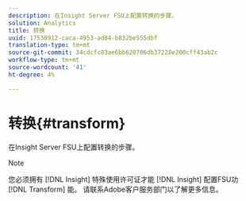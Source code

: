 ```yaml
---
description: 在Insight Server FSU上配置转换的步骤。
solution: Analytics
title: 转换
uuid: 17538912-caca-4953-ad84-b832be555dbf
translation-type: tm+mt
source-git-commit: 34cdcfc83ae6bb620706db37228e200cff43ab2c
workflow-type: tm+mt
source-wordcount: '41'
ht-degree: 4%

---
```



# 转换{#transform}

在Insight Server FSU上配置转换的步骤。

>[!NOTE]
>
>您必须拥有 [!DNL Insight] 特殊使用许可证才能 [!DNL Insight] 配置FSU功 [!DNL Transform] 能。 请联系Adobe客户服务部门以了解更多信息。

